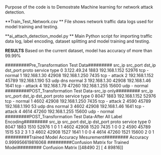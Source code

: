 Purpose of the code is to Demostrate Machine learning for network attack detection.

**Train_Test_Network.csv **
File shows network traffic data logs used for model training and testing.

**ai_attach_detection_model.py **
Main Python script for importing traffic data log, label encoding, dataset splitting and model training and testing. 


**RESULTS**
Based on the current dataset, model has accuracy of more than 99.99%

#########Pre_Transformation Test Data#########
          src_ip  src_port         dst_ip  dst_port proto service    type
0    3.122.49.24      1883  192.168.1.152     52976   tcp       -  normal
1   192.168.1.30     42908  192.168.1.250      7435   tcp       -  attack
2  192.168.1.152     45789  192.168.1.190        53   udp     dns  normal
3   192.168.1.30     42908   192.168.1.46      1641   tcp       -  attack
4   192.168.1.79     47260  192.168.1.255     15600   udp       -  normal
#########POST_Transformation Test Data-src_ip only#########
   src_ip  src_port         dst_ip  dst_port proto service    type
0    8047      1883  192.168.1.152     52976   tcp       -  normal
1    4602     42908  192.168.1.250      7435   tcp       -  attack
2    4590     45789  192.168.1.190        53   udp     dns  normal
3    4602     42908   192.168.1.46      1641   tcp       -  attack
4    4614     47260  192.168.1.255     15600   udp       -  normal
#########POST_Transformation Test Data-After All Label Encoding#########
   src_ip  src_port  dst_ip  dst_port  proto  service  type
0    8047      1883    1510     52976      1        0     1
1    4602     42908    1520      7435      1        0     0
2    4590     45789    1515        53      2        3     1
3    4602     42908    1527      1641      1        0     0
4    4614     47260    1521     15600      2        0     1
#########Trained Model Accuracy Mesurement#########
Accuracy 0.999956619816068
#########Confusion Matrix for Trained Model#########
Confusion Matrix [[48490     2]
 [    4 89816]]
